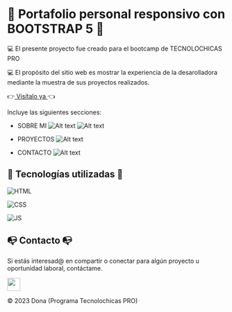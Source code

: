 # 💼 Portafolio personal responsivo con BOOTSTRAP 5 💼

💻 El presente proyecto fue creado para el bootcamp de TECNOLOCHICAS PRO 

💻 El propósito del sitio web es mostrar la experiencia de la desarolladora mediante 
la muestra de sus proyectos realizados.

 👉<a href="https://astounding-lily-ebe01c.netlify.app/" class="Sitioweb">  Visítalo ya </a> 👈

Incluye las siguientes secciones:

* SOBRE MI 
![Alt text](/Portafolio/asset/image.png)
![Alt text](/Portafolio/asset/image-1.png)

* PROYECTOS
![Alt text](/Portafolio/asset/image-2.png)

* CONTACTO
![Alt text](/Portafolio/asset/image-3.png)

## 🔧 Tecnologías utilizadas 🔧

![HTML](https://img.shields.io/badge/html5%20-%23E34F26.svg?&style=for-the-badge&logo=html5&logoColor=white)

![CSS](https://img.shields.io/badge/css3%20-%231572B6.svg?&style=for-the-badge&logo=css3&logoColor=white)

![JS](https://img.shields.io/badge/javascript%20-%23323330.svg?&style=for-the-badge&logo=javascript&logoColor=%23F7DF1E)

## 📭 Contacto 📭

Si estás interesad@ en compartir o conectar para algún proyecto u oportunidad laboral, contáctame.

<a href="www.linkedin.com/in/moncayo-garcía-donayi-azucena-9564b3276"><img src="https://www.felberpr.com/wp-content/uploads/linkedin-logo.png" width="30"></img></a> 

© 2023 Dona (Programa Tecnolochicas PRO)
